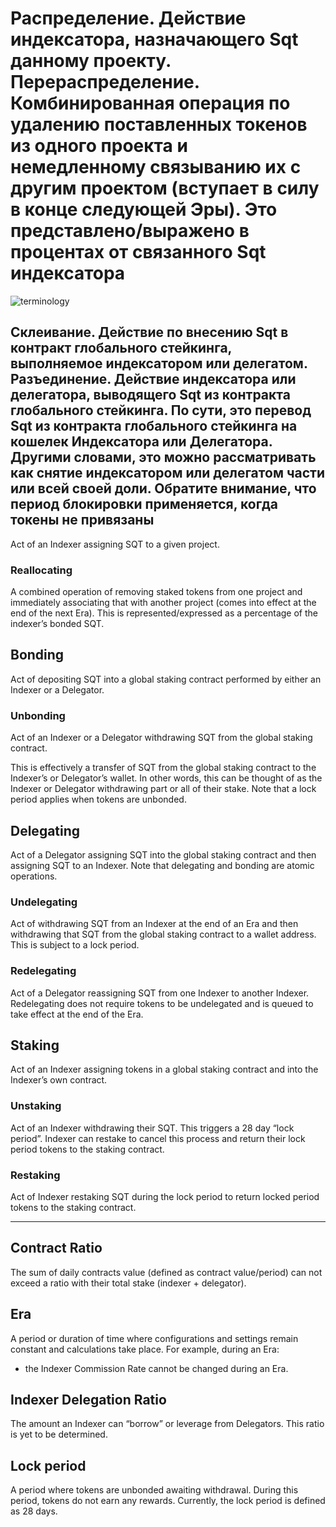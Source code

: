 # Распределение. Действие индексатора, назначающего Sqt данному проекту. Перераспределение. Комбинированная операция по удалению поставленных токенов из одного проекта и немедленному связыванию их с другим проектом (вступает в силу в конце следующей Эры). Это представлено/выражено в процентах от связанного Sqt индексатора

![terminology](/assets/img/terminology.png)

## **Склеивание. Действие по внесению Sqt в контракт глобального стейкинга, выполняемое индексатором или делегатом. Разъединение. Действие индексатора или делегатора, выводящего Sqt из контракта глобального стейкинга. По сути, это перевод Sqt из контракта глобального стейкинга на кошелек Индексатора или Делегатора. Другими словами, это можно рассматривать как снятие индексатором или делегатом части или всей своей доли. Обратите внимание, что период блокировки применяется, когда токены не привязаны**

Act of an Indexer assigning SQT to a given project.

### **Reallocating**

A combined operation of removing staked tokens from one project and immediately associating that with another project (comes into effect at the end of the next Era). This is represented/expressed as a percentage of the indexer’s bonded SQT.

## **Bonding**

Act of depositing SQT into a global staking contract performed by either an Indexer or a Delegator.

### **Unbonding**

Act of an Indexer or a Delegator withdrawing SQT from the global staking contract.

This is effectively a transfer of SQT from the global staking contract to the Indexer’s or Delegator’s wallet. In other words, this can be thought of as the Indexer or Delegator withdrawing part or all of their stake. Note that a lock period applies when tokens are unbonded.

## **Delegating**

Act of a Delegator assigning SQT into the global staking contract and then assigning SQT to an Indexer. Note that delegating and bonding are atomic operations.

### **Undelegating**

Act of withdrawing SQT from an Indexer at the end of an Era and then withdrawing that SQT from the global staking contract to a wallet address. This is subject to a lock period.

### **Redelegating**

Act of a Delegator reassigning SQT from one Indexer to another Indexer. Redelegating does not require tokens to be undelegated and is queued to take effect at the end of the Era.

## **Staking**

Act of an Indexer assigning tokens in a global staking contract and into the Indexer’s own contract.

### **Unstaking**

Act of an Indexer withdrawing their SQT. This triggers a 28 day “lock period”. Indexer can restake to cancel this process and return their lock period tokens to the staking contract.

### **Restaking**

Act of Indexer restaking SQT during the lock period to return locked period tokens to the staking contract.

---

## **Contract Ratio**

The sum of daily contracts value (defined as contract value/period) can not exceed a ratio with their total stake (indexer + delegator).

## **Era**

A period or duration of time where configurations and settings remain constant and calculations take place. For example, during an Era:

- the Indexer Commission Rate cannot be changed during an Era.

## **Indexer Delegation Ratio**

The amount an Indexer can “borrow” or leverage from Delegators. This ratio is yet to be determined.

## **Lock period**

A period where tokens are unbonded awaiting withdrawal. During this period, tokens do not earn any rewards. Currently, the lock period is defined as 28 days.
